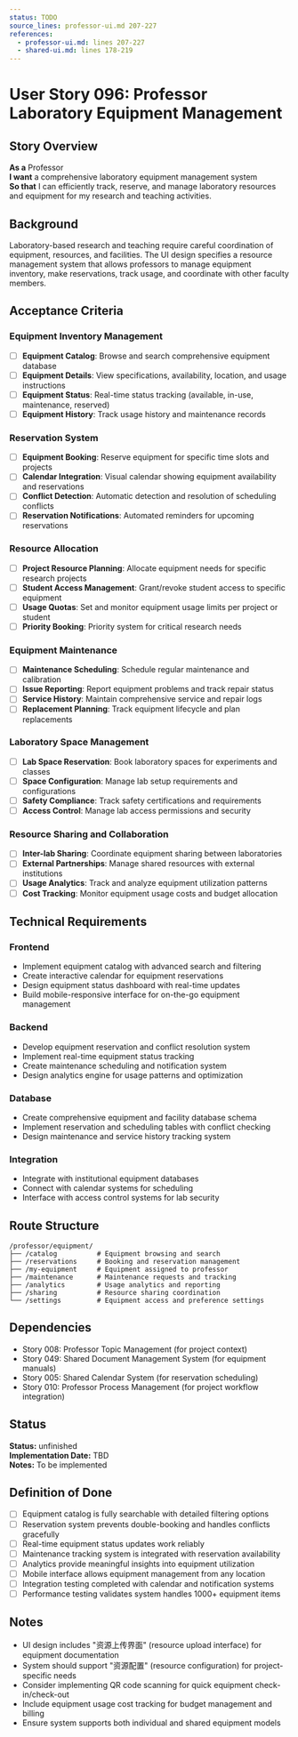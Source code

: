 ```yaml
---
status: TODO
source_lines: professor-ui.md 207-227
references:
  - professor-ui.md: lines 207-227
  - shared-ui.md: lines 178-219
---
```


# User Story 096: Professor Laboratory Equipment Management

## Story Overview

**As a** Professor  
**I want** a comprehensive laboratory equipment management system  
**So that** I can efficiently track, reserve, and manage laboratory resources and equipment for my research and teaching activities.

## Background

Laboratory-based research and teaching require careful coordination of equipment, resources, and facilities. The UI design specifies a resource management system that allows professors to manage equipment inventory, make reservations, track usage, and coordinate with other faculty members.

## Acceptance Criteria

### Equipment Inventory Management
- [ ] **Equipment Catalog**: Browse and search comprehensive equipment database
- [ ] **Equipment Details**: View specifications, availability, location, and usage instructions
- [ ] **Equipment Status**: Real-time status tracking (available, in-use, maintenance, reserved)
- [ ] **Equipment History**: Track usage history and maintenance records

### Reservation System
- [ ] **Equipment Booking**: Reserve equipment for specific time slots and projects
- [ ] **Calendar Integration**: Visual calendar showing equipment availability and reservations
- [ ] **Conflict Detection**: Automatic detection and resolution of scheduling conflicts
- [ ] **Reservation Notifications**: Automated reminders for upcoming reservations

### Resource Allocation
- [ ] **Project Resource Planning**: Allocate equipment needs for specific research projects
- [ ] **Student Access Management**: Grant/revoke student access to specific equipment
- [ ] **Usage Quotas**: Set and monitor equipment usage limits per project or student
- [ ] **Priority Booking**: Priority system for critical research needs

### Equipment Maintenance
- [ ] **Maintenance Scheduling**: Schedule regular maintenance and calibration
- [ ] **Issue Reporting**: Report equipment problems and track repair status
- [ ] **Service History**: Maintain comprehensive service and repair logs
- [ ] **Replacement Planning**: Track equipment lifecycle and plan replacements

### Laboratory Space Management
- [ ] **Lab Space Reservation**: Book laboratory spaces for experiments and classes
- [ ] **Space Configuration**: Manage lab setup requirements and configurations
- [ ] **Safety Compliance**: Track safety certifications and requirements
- [ ] **Access Control**: Manage lab access permissions and security

### Resource Sharing and Collaboration
- [ ] **Inter-lab Sharing**: Coordinate equipment sharing between laboratories
- [ ] **External Partnerships**: Manage shared resources with external institutions
- [ ] **Usage Analytics**: Track and analyze equipment utilization patterns
- [ ] **Cost Tracking**: Monitor equipment usage costs and budget allocation

## Technical Requirements

### Frontend
- Implement equipment catalog with advanced search and filtering
- Create interactive calendar for equipment reservations
- Design equipment status dashboard with real-time updates
- Build mobile-responsive interface for on-the-go equipment management

### Backend
- Develop equipment reservation and conflict resolution system
- Implement real-time equipment status tracking
- Create maintenance scheduling and notification system
- Design analytics engine for usage patterns and optimization

### Database
- Create comprehensive equipment and facility database schema
- Implement reservation and scheduling tables with conflict checking
- Design maintenance and service history tracking system

### Integration
- Integrate with institutional equipment databases
- Connect with calendar systems for scheduling
- Interface with access control systems for lab security

## Route Structure
```
/professor/equipment/
├── /catalog          # Equipment browsing and search
├── /reservations     # Booking and reservation management
├── /my-equipment     # Equipment assigned to professor
├── /maintenance      # Maintenance requests and tracking
├── /analytics        # Usage analytics and reporting
├── /sharing          # Resource sharing coordination
└── /settings         # Equipment access and preference settings
```

## Dependencies
- Story 008: Professor Topic Management (for project context)
- Story 049: Shared Document Management System (for equipment manuals)
- Story 005: Shared Calendar System (for reservation scheduling)
- Story 010: Professor Process Management (for project workflow integration)


## Status
**Status:** unfinished  
**Implementation Date:** TBD  
**Notes:** To be implemented
## Definition of Done
- [ ] Equipment catalog is fully searchable with detailed filtering options
- [ ] Reservation system prevents double-booking and handles conflicts gracefully
- [ ] Real-time equipment status updates work reliably
- [ ] Maintenance tracking system is integrated with reservation availability
- [ ] Analytics provide meaningful insights into equipment utilization
- [ ] Mobile interface allows equipment management from any location
- [ ] Integration testing completed with calendar and notification systems
- [ ] Performance testing validates system handles 1000+ equipment items

## Notes
- UI design includes "资源上传界面" (resource upload interface) for equipment documentation
- System should support "资源配置" (resource configuration) for project-specific needs
- Consider implementing QR code scanning for quick equipment check-in/check-out
- Include equipment usage cost tracking for budget management and billing
- Ensure system supports both individual and shared equipment models